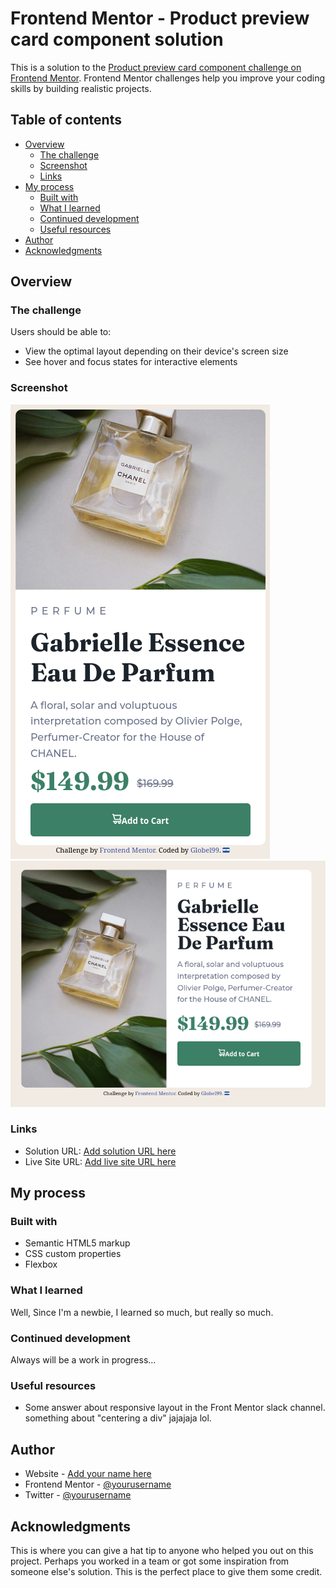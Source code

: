 # Frontend Mentor - Product preview card component solution

This is a solution to the [Product preview card component challenge on Frontend Mentor](https://www.frontendmentor.io/challenges/product-preview-card-component-GO7UmttRfa). Frontend Mentor challenges help you improve your coding skills by building realistic projects. 

## Table of contents

- [Overview](#overview)
  - [The challenge](#the-challenge)
  - [Screenshot](#screenshot)
  - [Links](#links)
- [My process](#my-process)
  - [Built with](#built-with)
  - [What I learned](#what-i-learned)
  - [Continued development](#continued-development)
  - [Useful resources](#useful-resources)
- [Author](#author)
- [Acknowledgments](#acknowledgments)

## Overview

### The challenge

Users should be able to:

- View the optimal layout depending on their device's screen size
- See hover and focus states for interactive elements

### Screenshot

![Mobile](./images/Screenshot-mobile.png)
![Desktop](./images/Screenshot-desktop.png)

### Links

- Solution URL: [Add solution URL here](https://github.com/Globel99-Dev/Product-preview-card-component)
- Live Site URL: [Add live site URL here](https://globel99-dev.github.io/Product-preview-card-component/)

## My process

### Built with

- Semantic HTML5 markup
- CSS custom properties
- Flexbox

### What I learned

Well, Since I'm a newbie, I learned so much, but really so much.

### Continued development

Always will be a work in progress...

### Useful resources

- Some answer about responsive layout in the Front Mentor slack channel. something about "centering a div" jajajaja lol.

## Author

- Website - [Add your name here](https://www.your-site.com)
- Frontend Mentor - [@yourusername](https://www.frontendmentor.io/profile/yourusername)
- Twitter - [@yourusername](https://www.twitter.com/yourusername)

## Acknowledgments

This is where you can give a hat tip to anyone who helped you out on this project. Perhaps you worked in a team or got some inspiration from someone else's solution. This is the perfect place to give them some credit.
